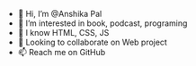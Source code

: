 - 👋 Hi, I’m @Anshika Pal
- 👀 I’m interested in book, podcast, programing
- 🌱 I know HTML, CSS, JS
- 💞️ Looking to collaborate on Web project
- 📫 Reach me on GitHub
